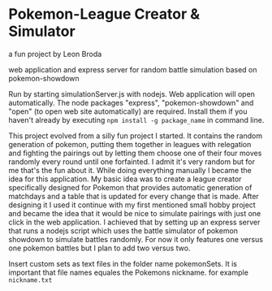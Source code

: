# Pokemon-League Creator & Simulator
a fun project by Leon Broda

web application and express server for random battle simulation based on pokemon-showdown

Run by starting simulationServer.js with nodejs. Web application will open automatically. The node packages "express", "pokemon-showdown" and "open" (to open web site automatically) are required. Install them if you haven't already by executing `npm install -g package_name` in command line.

This project evolved from a silly fun project I started. It contains the random generation of pokemon, putting them together in leagues with relegation and fighting the pairings out by letting them choose one of their four moves randomly every round until one forfainted. I admit it's very random but for me that's the fun about it. While doing everything manually I became the idea for this application. My basic idea was to create a league creator specifically designed for Pokemon that provides automatic generation of matchdays and a table that is updated for every change that is made. After designing it I used it continue with my first mentioned small hobby project and became the idea that it would be nice to simulate pairings with just one click in the web application. I achieved that by setting up an express server that runs a nodejs script which uses the battle simulator of pokemon showdown to simulate battles randomly. For now it only features one versus one pokemon battles but I plan to add two versus two.

Insert custom sets as text files in the folder name pokemonSets. It is important that file names equales the Pokemons nickname. for example `nickname.txt`
